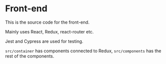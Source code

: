 # Front-end

This is the source code for the front-end. 

Mainly uses React, Redux, react-router etc.

Jest and Cypress are used for testing.

`src/container` has components connected to Redux, `src/components` has the rest of the components.

